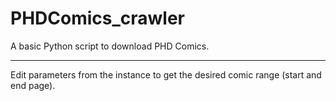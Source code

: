 # PHDComics_crawler
A basic Python script to download PHD Comics.

----

Edit parameters from the instance to get the desired comic range (start and end page).
